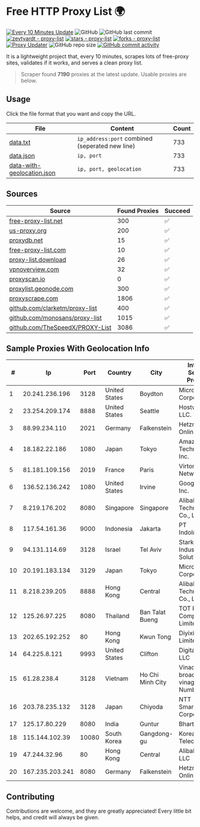 
# Free HTTP Proxy List 🌍

[![Every 10 Minutes Update](https://github.com/mertguvencli/http-proxy-list/actions/workflows/main.yml/badge.svg?branch=main)](https://github.com/mertguvencli/http-proxy-list/actions/workflows/main.yml)
![GitHub](https://img.shields.io/github/license/mertguvencli/http-proxy-list)
![GitHub last commit](https://img.shields.io/github/last-commit/mertguvencli/http-proxy-list)
[![zevtyardt - proxy-list](https://img.shields.io/static/v1?label=zevtyardt&message=proxy-list&color=blue&logo=github)](https://github.com/zevtyardt/proxy-list "Go to GitHub repo")
[![stars - proxy-list](https://img.shields.io/github/stars/zevtyardt/proxy-list?style=social)](https://github.com/zevtyardt/proxy-list)
[![forks - proxy-list](https://img.shields.io/github/forks/zevtyardt/proxy-list?style=social)](https://github.com/zevtyardt/proxy-list)
[![Proxy Updater](https://github.com/zevtyardt/proxy-list/workflows/Proxy%20Updater/badge.svg)](https://github.com/zevtyardt/proxy-list/actions?query=workflow:"Proxy+Updater")
![GitHub repo size](https://img.shields.io/github/repo-size/zevtyardt/proxy-list)
[![GitHub commit activity](https://img.shields.io/github/commit-activity/m/zevtyardt/proxy-list?logo=commits)](https://github.com/zevtyardt/proxy-list/commits/main)

It is a lightweight project that, every 10 minutes, scrapes lots of free-proxy sites, validates if it works, and serves a clean proxy list.

> Scraper found **7190** proxies at the latest update. Usable proxies are below.

## Usage

Click the file format that you want and copy the URL.

|File|Content|Count|
|----|-------|-----|
|[data.txt](https://raw.githubusercontent.com/mertguvencli/http-proxy-list/main/proxy-list/data.txt)|`ip_address:port` combined (seperated new line)|733|
|[data.json](https://raw.githubusercontent.com/mertguvencli/http-proxy-list/main/proxy-list/data.json)|`ip, port`|733|
|[data-with-geolocation.json](https://raw.githubusercontent.com/mertguvencli/http-proxy-list/main/proxy-list/data-with-geolocation.json)|`ip, port, geolocation`|733|

## Sources

|Source|Found Proxies|Succeed|
|------|-------------|-------|
|[free-proxy-list.net](https://free-proxy-list.net)|300|✅|
|[us-proxy.org](https://www.us-proxy.org)|200|✅|
|[proxydb.net](http://proxydb.net)|15|✅|
|[free-proxy-list.com](https://free-proxy-list.com/?page=&port=&type%5B%5D=http&type%5B%5D=https&up_time=0&search=Search)|10|✅|
|[proxy-list.download](https://www.proxy-list.download/HTTP)|26|✅|
|[vpnoverview.com](https://vpnoverview.com/privacy/anonymous-browsing/free-proxy-servers)|32|✅|
|[proxyscan.io](https://www.proxyscan.io)|0|✅|
|[proxylist.geonode.com](https://proxylist.geonode.com/api/proxy-list?limit=300&page=1&sort_by=lastChecked&sort_type=desc&protocols=http,https)|300|✅|
|[proxyscrape.com](https://api.proxyscrape.com/v2/?request=displayproxies&protocol=http&timeout=10000&country=all&ssl=all&anonymity=all)|1806|✅|
|[github.com/clarketm/proxy-list](https://raw.githubusercontent.com/clarketm/proxy-list/master/proxy-list-raw.txt)|400|✅|
|[github.com/monosans/proxy-list](https://raw.githubusercontent.com/monosans/proxy-list/main/proxies/http.txt)|1015|✅|
|[github.com/TheSpeedX/PROXY-List](https://raw.githubusercontent.com/TheSpeedX/PROXY-List/master/http.txt)|3086|✅|


## Sample Proxies With Geolocation Info

|#|Ip|Port|Country|City|Internet Service Provider|
|-|--|----|-------|----|-------------------------|
|1|20.241.236.196|3128|United States|Boydton|Microsoft Corporation|
|2|23.254.209.174|8888|United States|Seattle|Hostwinds LLC.|
|3|88.99.234.110|2021|Germany|Falkenstein|Hetzner Online GmbH|
|4|18.182.22.186|1080|Japan|Tokyo|Amazon Technologies Inc.|
|5|81.181.109.156|2019|France|Paris|Virtono Networks SRL|
|6|136.52.136.242|1080|United States|Irvine|Google Fiber Inc.|
|7|8.219.176.202|8080|Singapore|Singapore|Alibaba (US) Technology Co., Ltd.|
|8|117.54.161.36|9000|Indonesia|Jakarta|PT IndoInternet|
|9|94.131.114.69|3128|Israel|Tel Aviv|Stark Industries Solutions LTD|
|10|20.191.183.134|3129|Japan|Tokyo|Microsoft Corporation|
|11|8.218.239.205|8888|Hong Kong|Central|Alibaba (US) Technology Co., Ltd.|
|12|125.26.97.225|8080|Thailand|Ban Talat Bueng|TOT Public Company Limited|
|13|202.65.192.252|80|Hong Kong|Kwun Tong|Diyixian.com Limited|
|14|64.225.8.121|9993|United States|Clifton|DigitalOcean, LLC|
|15|61.28.238.4|3128|Vietnam|Ho Chi Minh City|Vinadata broadcast via vinagame AS Number|
|16|203.78.235.132|3128|Japan|Chiyoda|NTT SmartConnect Corporation|
|17|125.17.80.229|8080|India|Guntur|Bharti Airtel|
|18|115.144.102.39|10080|South Korea|Gangdong-gu|Korea Telecom|
|19|47.244.32.96|80|Hong Kong|Central|Alibaba.com LLC|
|20|167.235.203.241|8080|Germany|Falkenstein|Hetzner Online GmbH|



## Contributing

Contributions are welcome, and they are greatly appreciated! Every
little bit helps, and credit will always be given.

